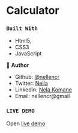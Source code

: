 # Calculator


### `Built With`

- Html5,
- CSS3
- JavaScript


👤 **Author**


- Github: [@nellencr](https://github.com/nellencr)
- Twitter: [Nella](https://twitter.com/Nella75794271)
- Linkedin: [Nela Komane](https://www.linkedin.com/in/nela-komane-8866b9192/)
- Email: nellencr@gmail

### `LIVE DEMO`
Open [live demo](https://raw.githack.com/nellencr/Calculator/feature/index.html)

